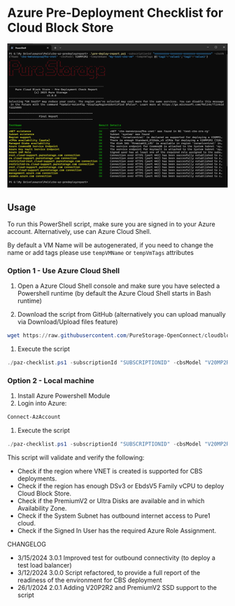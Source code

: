 # Azure Pre-Deployment Checklist for Cloud Block Store

![paz-checklist.ps1 script to validate Azure landing zone for CBS deployment](screenshot.png)

## Usage

To run this PowerShell script, make sure you are signed in to your Azure account. Alternatively, use can Azure Cloud Shell.

By default a VM Name will be autogenerated, if you need to change the name or add tags please use `tempVMName` or `tempVmTags` attributes

### Option 1 - Use Azure Cloud Shell

1. Open a Azure Cloud Shell console and make sure you have selected a Powershell runtime (by default the Azure Cloud Shell starts in Bash runtime)

1. Download the script from GitHub (alternatively you can upload manually via Download/Upload files feature)

```powershell
wget https://raw.githubusercontent.com/PureStorage-OpenConnect/cloudblockstore-scripts/main/CBS-Azure-Solutions/pre-deployment-checklist/paz-checklist.ps1
```

1. Execute the script

```powershell
./paz-checklist.ps1 -subscriptionId "SUBSCRIPTIONID" -cbsModel "V20MP2R2" -cbsVNETName "CBSVNETNAME" -vnetSystemSubnetName "SYSTEMSUBNETNAME"
```


### Option 2 - Local machine

1. Install Azure Powershell Module
1. Login into Azure:

```powershell
Connect-AzAccount
```

1. Execute the script

```powershell
./paz-checklist.ps1 -subscriptionId "SUBSCRIPTIONID" -cbsModel "V20MP2R2" -cbsVNETName "CBSVNETNAME" -vnetSystemSubnetName "SYSTEMSUBNETNAME"
```

This script will validate and verify the following:

- Check if the region where VNET is created is supported for CBS deployments.
- Check if the region has enough DSv3 or EbdsV5 Family vCPU to deploy Cloud Block Store.
- Check if the PremiumV2 or Ultra Disks are available and in which Availability Zone.
- Check if the System Subnet has outbound internet access to Pure1 cloud.
- Check if the Signed In User has the required Azure Role Assignment.

CHANGELOG

- 3/15/2024 3.0.1 Improved test for outbound connectivity (to deploy a test load balancer)
- 3/12/2024 3.0.0 Script refactored, to provide a full report of the readiness of the environment for CBS deployment
- 26/1/2024 2.0.1 Adding V20P2R2 and PremiumV2 SSD support to the script
